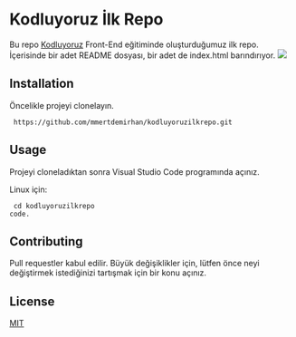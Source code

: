 # Kodluyoruz İlk Repo

Bu repo [Kodluyoruz](www.kodluyoruz.org) Front-End eğitiminde oluşturduğumuz ilk repo. İçerisinde bir adet README dosyası, bir adet de index.html barındırıyor.
![](https://patika-prod.s3.eu-central-1.amazonaws.com/staticFiles/patikaLogo.png)

## Installation

Öncelikle projeyi clonelayın.
```git clone
 https://github.com/mmertdemirhan/kodluyoruzilkrepo.git 
 ```

## Usage

Projeyi cloneladıktan sonra Visual Studio Code programında açınız.

Linux için:
```
 cd kodluyoruzilkrepo
code.
```

## Contributing

Pull requestler kabul edilir. Büyük değişiklikler için, lütfen önce neyi değiştirmek istediğinizi tartışmak için bir konu açınız.

## License

[MIT](https://choosealicense.com/licenses/mit/)
